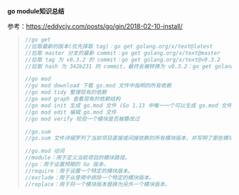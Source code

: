 **go module知识总结**

参考：https://eddycjy.com/posts/go/gin/2018-02-10-install/

>```go
>//go get
>//拉取最新的版本(优先择取 tag)：go get golang.org/x/text@latest
>//拉取 master 分支的最新 commit：go get golang.org/x/text@master
>//拉取 tag 为 v0.3.2 的 commit：go get golang.org/x/text@v0.3.2
>//拉取 hash 为 342b231 的 commit，最终会被转换为 v0.3.2：go get golang.org/x/text@342b2e
>
>//go mod
>//go mod download 下载 go.mod 文件中指明的所有依赖
>//go mod tidy 整理现有的依赖
>//go mod graph 查看现有的依赖结构
>//go mod init 生成 go.mod 文件 (Go 1.13 中唯一一个可以生成 go.mod 文件的子命令)
>//go mod edit 编辑 go.mod 文件
>//go mod verify 校验一个模块是否被篡改过
>
>//go.sum
>//go.sum 文件详细罗列了当前项目直接或间接依赖的所有模块版本，并写明了那些模块版本的 SHA-256 哈希值以备 Go 在今后的操作中保证项目所依赖的那些模块版本不会被篡改
>
>//go.mod 动词
>//module：用于定义当前项目的模块路径。
>//go：用于设置预期的 Go 版本。
>//require：用于设置一个特定的模块版本。
>//exclude：用于从使用中排除一个特定的模块版本。
>//replace：用于将一个模块版本替换为另外一个模块版本。
>
>
>```
>
>
>
>